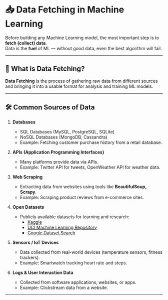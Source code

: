 # 📥 Data Fetching in Machine Learning

Before building any Machine Learning model, the most important step is to **fetch (collect) data**.  
Data is the **fuel** of ML — without good data, even the best algorithm will fail.

---

## 🔎 What is Data Fetching?
**Data Fetching** is the process of gathering raw data from different sources and bringing it into a usable format for analysis and training ML models.

---

## 🛠️ Common Sources of Data

1. **Databases**
   - SQL Databases (MySQL, PostgreSQL, SQLite)  
   - NoSQL Databases (MongoDB, Cassandra)  
   - Example: Fetching customer purchase history from a retail database.

2. **APIs (Application Programming Interfaces)**
   - Many platforms provide data via APIs.  
   - Example: Twitter API for tweets, OpenWeather API for weather data.

3. **Web Scraping**
   - Extracting data from websites using tools like **BeautifulSoup, Scrapy**.  
   - Example: Scraping product reviews from e-commerce sites.

4. **Open Datasets**
   - Publicly available datasets for learning and research:  
     - [Kaggle](https://www.kaggle.com/datasets)  
     - [UCI Machine Learning Repository](https://archive.ics.uci.edu/)  
     - [Google Dataset Search](https://datasetsearch.research.google.com/)  

5. **Sensors / IoT Devices**
   - Data collected from real-world devices (temperature sensors, fitness trackers).  
   - Example: Smartwatch tracking heart rate and steps.

6. **Logs & User Interaction Data**
   - Collected from software applications, websites, or apps.  
   - Example: Clickstream data from a website.

---